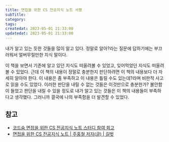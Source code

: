 ```yaml
---
title: 면접을 위한 CS 전공지식 노트 서평
subTitle:
category:
tags:
createdat: 2023-05-01 21:33:00
updatedat: 2023-05-01 21:33:00
---
```


내가 알고 있는 듯한 것들을 많이 알고 있다.
정말로 알아?라는 질문에 답하기에는 부끄러워서 얼버무릴만한 지식 말이다.

이 책을 보면서 기존에 알고 있던 지식도 떠올려볼 수 있었고, 잊어먹었던 지식도
떠올려볼 수 있었다. 근데 이 책의 내용이 정말로 충분한지 판단하려면 이 책의
내용보다 더 자세히 알아야 한다. 이 내용은 좀 부족하고 이 내용은 틀릴 수도
있는데?라며 비판적 사고로 읽을 수도 있었다. 이러한 판단을 내릴 수 없는 것들은
이것만으로 충분한가? 불안함이 들었고 판단을 내릴 수 있을 정도로 내가 알고 있는
것들은 이 책의 내용들이 부족하다고 생각했다.
그러니까 결국에 나의 부족함을 더 발견할 수 있었다.

## 참고

- [코드숨 면접을 위한 CS 전공지식 노트 스터디 참여 회고](https://hannut91.github.io/retrospective/codesoom/cs-major-knowledge-notes)
- [면접을 위한 CS 전공지식 노트 \| 주홍철 저자(글) \| 길벗](https://product.kyobobook.co.kr/detail/S000001834833)
